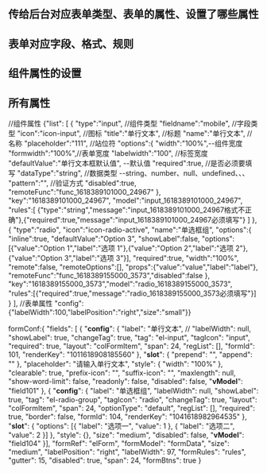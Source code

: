 ## 传给后台对应表单类型、表单的属性、设置了哪些属性
## 表单对应字段、格式、规则
## 组件属性的设置
##  所有属性


//组件属性
{"list":
[
 {
    "type":"input",   //组件类型
    "fieldname":"mobile", //字段类型
    "icon":"icon-input",  //图标
    "title":"单行文本",   //标题
    "name":"单行文本",  //名称
    "placeholder":"111", //站位符
    "options":{
      "width":"100%",--组件宽度
      "formwidth":"100%",//表单宽度
      "labelwidth":"100",   //标签宽度
      "defaultValue":"单行文本框默认值",    --默认值
      "required":true,  //是否必须要填写
      "dataType":"string",  //数据类型  --string、number、null、undefined、、、
      "pattern":"",   //验证方式
      "disabled":true,
      "remoteFunc":"func_1618389101000_24967"
      },
    "key":"1618389101000_24967",
    "model":"input_1618389101000_24967",
    "rules":[
      {"type":"string","message":"input_1618389101000_24967格式不正确"},{"required":true,"message":"input_1618389101000_24967必须填写"}
      ]
},
 {
   "type":"radio",
   "icon":"icon-radio-active",
   "name":"单选框组",
   "options":{
    "inline":true,
    "defaultValue":"Option 3",
    "showLabel":false,
    "options":[{"value":"Option 1","label":"选项 1"},{"value":"Option 2","label":"选项 2"},{"value":"Option 3","label":"选项 3"}],
    "required":true,
    "width":"100%",
    "remote":false,
    "remoteOptions":[],
    "props":{"value":"value","label":"label"},
    "remoteFunc":"func_1618389155000_3573","disabled":false
    },
   "key":"1618389155000_3573","model":"radio_1618389155000_3573",
   "rules":[{"required":true,"message":"radio_1618389155000_3573必须填写"}]
   }
   ],
   //表单属性
   "config":{"labelWidth":100,"labelPosition":"right","size":"small"}}




 formConf:{
  "fields": [
    {
    "__config__": {
      "label": "单行文本", //
      "labelWidth": null,
      "showLabel": true,
      "changeTag": true,
      "tag": "el-input",
      "tagIcon": "input",
      "required": true,
      "layout": "colFormItem",
      "span": 24,
      "regList": [],
      "formId": 101,
      "renderKey": "1011618908185560"
    },
    "__slot__": {
      "prepend": "",
      "append": ""
    },
    "placeholder": "请输入单行文本",
    "style": {
      "width": "100%"
    },
    "clearable": true,
    "prefix-icon": "",
    "suffix-icon": "",
    "maxlength": null,
    "show-word-limit": false,
    "readonly": false,
    "disabled": false,
    "__vModel__": "field101"
  }, {
    "__config__": {
      "label": "单选框组",
      "labelWidth": null,
      "showLabel": true,
      "tag": "el-radio-group",
      "tagIcon": "radio",
      "changeTag": true,
      "layout": "colFormItem",
      "span": 24,
      "optionType": "default",
      "regList": [],
      "required": true,
      "border": false,
      "formId": 104,
      "renderKey": "1041618982964535"
    },
    "__slot__": {
      "options": [{
        "label": "选项一",
        "value": 1
      }, {
        "label": "选项二",
        "value": 2
      }]
    },
    "style": {},
    "size": "medium",
    "disabled": false,
    "__vModel__": "field104"
  }],
  "formRef": "elForm",
  "formModel": "formData",
  "size": "medium",
  "labelPosition": "right",
  "labelWidth": 97,
  "formRules": "rules",
  "gutter": 15,
  "disabled": true,
  "span": 24,
  "formBtns": true
}
